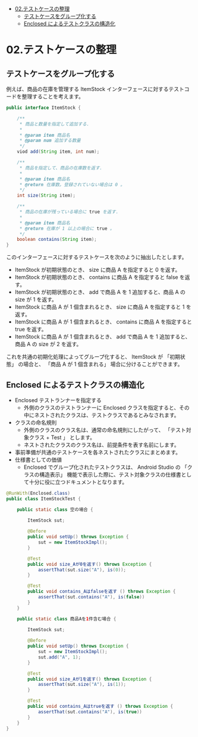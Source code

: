 - [02.テストケースの整理](#02テストケースの整理)
  - [テストケースをグループ化する](#テストケースをグループ化する)
  - [Enclosed によるテストクラスの構造化](#enclosed-によるテストクラスの構造化)


# 02.テストケースの整理

## テストケースをグループ化する

例えば、商品の在庫を管理する ItemStock インターフェースに対するテストコードを整理することを考えます。

```java
public interface ItemStock {

    /**
     * 商品と数量を指定して追加する.
     * 
     * @param item 商品名
     * @param num 追加する数量
     */
    viod add(String item, int num);

    /**
     * 商品を指定して、商品の在庫数を返す.
     * 
     * @param item 商品名
     * @return 在庫数。登録されていない場合は 0 。
     */
    int size(String item);

    /**
     * 商品の在庫が残っている場合に true を返す.
     * 
     * @param item 商品名
     * @return 在庫が 1 以上の場合に true 。
     */
    boolean contains(String item);
}
```

このインターフェースに対するテストケースを次のように抽出したとします。

- ItemStock が初期状態のとき、 size に商品 A を指定すると 0 を返す。
- ItemStock が初期状態のとき、 contains に商品 A を指定すると false を返す。
- ItemStock が初期状態のとき、 add で商品 A を 1 追加すると、商品 A の size が 1 を返す。
- ItemStock に商品 A が 1 個含まれるとき、 size に商品 A を指定すると 1 を返す。
- ItemStock に商品 A が 1 個含まれるとき、 contains に商品 A を指定すると true を返す。
- ItemStock に商品 A が 1 個含まれるとき、 add で商品 A を 1 追加すると、商品 A の size が 2 を返す。

これを共通の初期化処理によってグループ化すると、 ItemStock が 「初期状態」 の場合と、 「商品 A が 1 個含まれる」 場合に分けることができます。


## Enclosed によるテストクラスの構造化

- Enclosed テストランナーを指定する
  - 外側のクラスのテストランナーに Enclosed クラスを指定すると、その中にネストされたクラスは、テストクラスであるとみなされます。
- クラスの命名規則
  - 外側のクラスのクラス名は、通常の命名規則にしたがって、 「テスト対象クラス + Test 」 とします。
  - ネストされたクラスのクラス名は、前提条件を表す名前にします。
- 事前準備が共通のテストケースを各ネストされたクラスにまとめます。
- 仕様書としての価値
  - Enclosed でグループ化されたテストクラスは、 Android Studio の 「クラスの構造表示」 機能で表示した際に、テスト対象クラスの仕様書として十分に役に立つドキュメントとなります。

```java
@RunWith(Enclosed.class)
public class ItemStockTest {

    public static class 空の場合 {
    
        ItemStock sut;

        @Before
        public void setUp() throws Exception {
            sut = new ItemStockImpl();
        }

        @Test
        public void size_Aが0を返す() throws Exception {
            assertThat(sut.size("A"), is(0));
        }

        @Test
        public void contains_Aはfalseを返す () throws Exception {
            assertThat(sut.contains("A"), is(false))
        }
    }

    public static class 商品Aを1件含む場合 {
    
        ItemStock sut;

        @Before
        public void setUp() throws Exception {
            sut = new ItemStockImpl();
            sut.add("A", 1);
        }

        @Test
        public void size_Aが1を返す() throws Exception {
            assertThat(sut.size("A"), is(1));
        }

        @Test
        public void contains_Aはtrueを返す () throws Exception {
            assertThat(sut.contains("A"), is(true))
        }
    }
}
```







